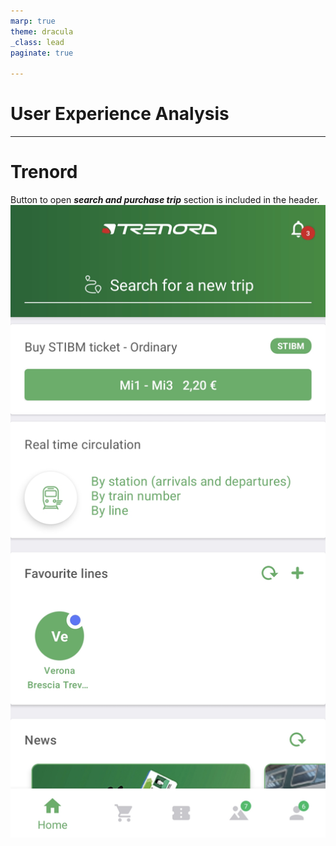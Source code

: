 ```yaml
---
marp: true
theme: dracula
_class: lead
paginate: true

---
```


# User Experience Analysis

---
<!-- footer: Trenord -->

# Trenord
Button to open ***search and purchase trip*** section is included in the header.  
![bg right 55%](images/trenord.jpg)